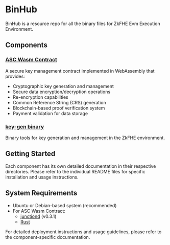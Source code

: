 # BinHub

BinHub is a resource repo for all the binary files for ZkFHE Evm Execution Environment.

## Components

### [ASC Wasm Contract](./asc-wasm-contract/README.md)

A secure key management contract implemented in WebAssembly that provides:

- Cryptographic key generation and management
- Secure data encryption/decryption operations
- Re-encryption capabilities
- Common Reference String (CRS) generation
- Blockchain-based proof verification system
- Payment validation for data storage

### [key-gen binary](./key-gen/README.md)

Binary tools for key generation and management in the ZkFHE environment.

## Getting Started

Each component has its own detailed documentation in their respective directories. Please refer to the individual README files for specific installation and usage instructions.

## System Requirements

- Ubuntu or Debian-based system (recommended)
- For ASC Wasm Contract:
  - [junctiond](https://github.com/airchains-network/junction/releases/download/v0.3.1/junctiond-linux-amd64) (v0.3.1)
  - [Rust](https://www.rust-lang.org/tools/install)

For detailed deployment instructions and usage guidelines, please refer to the component-specific documentation.

